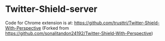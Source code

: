 # Twitter-Shield-server

Code for Chrome extension is at: https://github.com/trusttri/Twitter-Shield-With-Perspective
(Forked from https://github.com/sonalitandon24192/Twitter-Shield-With-Perspective)

